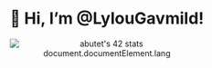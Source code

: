 <div align="center" style="display: grid; place-content: center;">
  <h1>👋 Hi, I’m @LylouGavmild!</h1>
  <img src="https://badge.mediaplus.ma/starryblue/abutet?1337Badge=off&UM6P=off" alt="abutet's 42 stats"/>
  document.documentElement.lang
</div>
